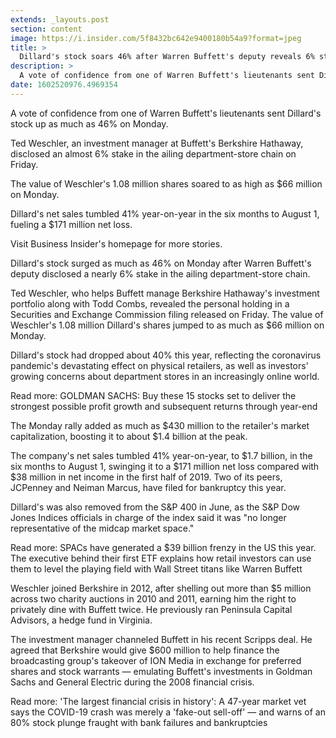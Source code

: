 ```yaml
--- 
extends: _layouts.post 
section: content 
image: https://i.insider.com/5f8432bc642e9400180b54a9?format=jpeg 
title: > 
  Dillard's stock soars 46% after Warren Buffett's deputy reveals 6% stake 
description: > 
  A vote of confidence from one of Warren Buffett's lieutenants sent Dillard's stock up as much as 46% on Monday.Ted Weschler, an investment manager at Buffett's Berkshire Hathaway, disclosed an almost 6% stake in the ailing department-store chain on Friday.The value of Weschler's 1.08 million shares soared to as high as $66 million on Monday.Dillard's net sales tumbled 41% year-on-year in the six months to August 1, fueling a $171 million net loss.Dillard's stock surged as much as 46% on Monday after Warren Buffett's deputy disclosed a nearly 6% stake in the ailing department-store chain. 
date: 1602520976.4969354 
--- 
```

A vote of confidence from one of Warren Buffett's lieutenants sent Dillard's stock up as much as 46% on Monday.

Ted Weschler, an investment manager at Buffett's Berkshire Hathaway, disclosed an almost 6% stake in the ailing department-store chain on Friday.

The value of Weschler's 1.08 million shares soared to as high as $66 million on Monday.

Dillard's net sales tumbled 41% year-on-year in the six months to August 1, fueling a $171 million net loss.

Visit Business Insider's homepage for more stories.

Dillard's stock surged as much as 46% on Monday after Warren Buffett's deputy disclosed a nearly 6% stake in the ailing department-store chain.

Ted Weschler, who helps Buffett manage Berkshire Hathaway's investment portfolio along with Todd Combs, revealed the personal holding in a Securities and Exchange Commission filing released on Friday. The value of Weschler's 1.08 million Dillard's shares jumped to as much as $66 million on Monday.

Dillard's stock had dropped about 40% this year, reflecting the coronavirus pandemic's devastating effect on physical retailers, as well as investors' growing concerns about department stores in an increasingly online world.

Read more: GOLDMAN SACHS: Buy these 15 stocks set to deliver the strongest possible profit growth and subsequent returns through year-end

The Monday rally added as much as $430 million to the retailer's market capitalization, boosting it to about $1.4 billion at the peak.

The company's net sales tumbled 41% year-on-year, to $1.7 billion, in the six months to August 1, swinging it to a $171 million net loss compared with $38 million in net income in the first half of 2019. Two of its peers, JCPenney and Neiman Marcus, have filed for bankruptcy this year.

Dillard's was also removed from the S&P 400 in June, as the S&P Dow Jones Indices officials in charge of the index said it was "no longer representative of the midcap market space."

Read more: SPACs have generated a $39 billion frenzy in the US this year. The executive behind their first ETF explains how retail investors can use them to level the playing field with Wall Street titans like Warren Buffett

Weschler joined Berkshire in 2012, after shelling out more than $5 million across two charity auctions in 2010 and 2011, earning him the right to privately dine with Buffett twice. He previously ran Peninsula Capital Advisors, a hedge fund in Virginia.

The investment manager channeled Buffett in his recent Scripps deal. He agreed that Berkshire would give $600 million to help finance the broadcasting group's takeover of ION Media in exchange for preferred shares and stock warrants — emulating Buffett's investments in Goldman Sachs and General Electric during the 2008 financial crisis.

Read more: 'The largest financial crisis in history': A 47-year market vet says the COVID-19 crash was merely a 'fake-out sell-off' — and warns of an 80% stock plunge fraught with bank failures and bankruptcies